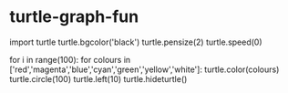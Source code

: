 # turtle-graph-fun


import turtle
turtle.bgcolor('black')
turtle.pensize(2)
turtle.speed(0)


for i in range(100):
    for colours in ['red','magenta','blue','cyan','green','yellow','white']:
        turtle.color(colours)
        turtle.circle(100)
        turtle.left(10)
turtle.hideturtle()
